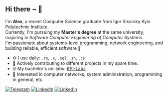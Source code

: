## Hi there ~ 👋

I'm **Alex**, a recent Computer Science graduate from Igor Sikorsky Kyiv Polytechnic Institute. <br>
Currently, I'm pursuing my **Master's degree** at the same university,
majoring in *Software Computer Engineering of Computer Systems*. <br>
I'm passionate about systems-level programming, network engineering, and building reliable, efficient software 🤖

- ⚙️ I use daily: `.rs`, `.c`, `.sql`, `.sh`, `.cs`
- 🔨 Actively contributing to different projects in my spare time.
- 🤓 My bachelor's uni labs: [KPI-Labs](https://github.com/xairaven/KPI-Labs)
- 📶 Interested in computer networks, system administration, programming in general, etc.

[![Telegram](https://img.shields.io/badge/xairaven-black?style=flat-square&logo=Telegram&logoColor=white)](https://t.me/xairaven)
[![LinkedIn](https://img.shields.io/badge/linkedin-black?style=flat-square&logo=linkedin&logoColor=white)](http://linkedin.com/in/xairaven/)
[![LinkedIn](https://img.shields.io/badge/wakatime-black?style=flat-square&logo=wakatime&logoColor=white)](https://wakatime.com/@xairaven)
